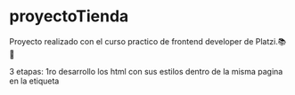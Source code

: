 # proyectoTienda
Proyecto realizado con el curso practico de frontend developer de Platzi.📚🤩

3 etapas: 1ro desarrollo los html con sus estilos dentro de la misma pagina en la etiqueta <style>, luego JS y por último React.

Desarrollo el diseño proporcionado por el equipo UX/UI. 💯
